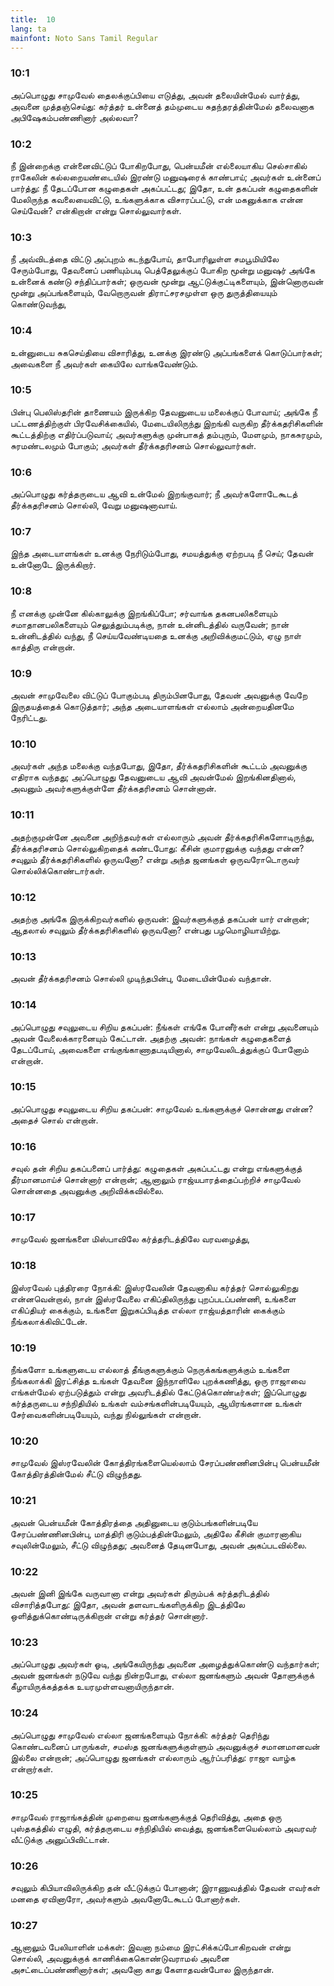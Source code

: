 ```yaml
---
title:  10
lang: ta
mainfont: Noto Sans Tamil Regular
---
```


###  10:1

அப்பொழுது சாமுவேல் தைலக்குப்பியை எடுத்து, அவன் தலையின்மேல் வார்த்து, அவனை முத்தஞ்செய்து: கர்த்தர் உன்னைத் தம்முடைய சுதந்தரத்தின்மேல் தலைவனாக அபிஷேகம்பண்ணினார் அல்லவா?

###  10:2

நீ இன்றைக்கு என்னைவிட்டுப் போகிறபோது, பென்யமீன் எல்லையாகிய செல்சாகில் ராகேலின் கல்லறையண்டையில் இரண்டு மனுஷரைக் காண்பாய்; அவர்கள் உன்னைப் பார்த்து: நீ தேடப்போன கழுதைகள் அகப்பட்டது; இதோ, உன் தகப்பன் கழுதைகளின் மேலிருந்த கவலையைவிட்டு, உங்களுக்காக விசாரப்பட்டு, என் மகனுக்காக என்ன செய்வேன்? என்கிறான் என்று சொல்லுவார்கள்.

###  10:3

நீ அவ்விடத்தை விட்டு அப்புறம் கடந்துபோய், தாபோரிலுள்ள சமபூமியிலே சேரும்போது, தேவனைப் பணியும்படி பெத்தேலுக்குப் போகிற மூன்று மனுஷர் அங்கே உன்னைக் கண்டு சந்திப்பார்கள்; ஒருவன் மூன்று ஆட்டுக்குட்டிகளையும், இன்னொருவன் மூன்று அப்பங்களையும், வேறொருவன் திராட்சரசமுள்ள ஒரு துருத்தியையும் கொண்டுவந்து,

###  10:4

உன்னுடைய சுகசெய்தியை விசாரித்து, உனக்கு இரண்டு அப்பங்களைக் கொடுப்பார்கள்; அவைகளை நீ அவர்கள் கையிலே வாங்கவேண்டும்.

###  10:5

பின்பு பெலிஸ்தரின் தாணையம் இருக்கிற தேவனுடைய மலைக்குப் போவாய்; அங்கே நீ பட்டணத்திற்குள் பிரவேசிக்கையில், மேடையிலிருந்து இறங்கி வருகிற தீர்க்கதரிசிகளின் கூட்டத்திற்கு எதிர்ப்படுவாய்; அவர்களுக்கு முன்பாகத் தம்புரும், மேளமும், நாகசுரமும், சுரமண்டலமும் போகும்; அவர்கள் தீர்க்கதரிசனம் சொல்லுவார்கள்.

###  10:6

அப்பொழுது கர்த்தருடைய ஆவி உன்மேல் இறங்குவார்; நீ அவர்களோடேகூடத் தீர்க்கதரிசனம் சொல்லி, வேறு மனுஷனாவாய்.

###  10:7

இந்த அடையாளங்கள் உனக்கு நேரிடும்போது, சமயத்துக்கு ஏற்றபடி நீ செய்; தேவன் உன்னோடே இருக்கிறார்.

###  10:8

நீ எனக்கு முன்னே கில்காலுக்கு இறங்கிப்போ; சர்வாங்க தகனபலிகளையும் சமாதானபலிகளையும் செலுத்தும்படிக்கு, நான் உன்னிடத்தில் வருவேன்; நான் உன்னிடத்தில் வந்து, நீ செய்யவேண்டியதை உனக்கு அறிவிக்குமட்டும், ஏழு நாள் காத்திரு என்றான்.

###  10:9

அவன் சாமுவேலை விட்டுப் போகும்படி திரும்பினபோது, தேவன் அவனுக்கு வேறே இருதயத்தைக் கொடுத்தார்; அந்த அடையாளங்கள் எல்லாம் அன்றையதினமே நேரிட்டது.

###  10:10

அவர்கள் அந்த மலைக்கு வந்தபோது, இதோ, தீர்க்கதரிசிகளின் கூட்டம் அவனுக்கு எதிராக வந்தது; அப்பொழுது தேவனுடைய ஆவி அவன்மேல் இறங்கினதினால், அவனும் அவர்களுக்குள்ளே தீர்க்கதரிசனம் சொன்னான்.

###  10:11

அதற்குமுன்னே அவனை அறிந்தவர்கள் எல்லாரும் அவன் தீர்க்கதரிசிகளோடிருந்து, தீர்க்கதரிசனம் சொல்லுகிறதைக் கண்டபோது: கீசின் குமாரனுக்கு வந்தது என்ன? சவுலும் தீர்க்கதரிசிகளில் ஒருவனோ? என்று அந்த ஜனங்கள் ஒருவரோடொருவர் சொல்லிக்கொண்டார்கள்.

###  10:12

அதற்கு அங்கே இருக்கிறவர்களில் ஒருவன்: இவர்களுக்குத் தகப்பன் யார் என்றான்; ஆதலால் சவுலும் தீர்க்கதரிசிகளில் ஒருவனோ? என்பது பழமொழியாயிற்று.

###  10:13

அவன் தீர்க்கதரிசனம் சொல்லி முடிந்தபின்பு, மேடையின்மேல் வந்தான்.

###  10:14

அப்பொழுது சவுலுடைய சிறிய தகப்பன்: நீங்கள் எங்கே போனீர்கள் என்று அவனையும் அவன் வேலைக்காரனையும் கேட்டான். அதற்கு அவன்: நாங்கள் கழுதைகளைத் தேடப்போய், அவைகளை எங்குங்காணாதபடியினால், சாமுவேலிடத்துக்குப் போனோம் என்றான்.

###  10:15

அப்பொழுது சவுலுடைய சிறிய தகப்பன்: சாமுவேல் உங்களுக்குச் சொன்னது என்ன? அதைச் சொல் என்றான்.

###  10:16

சவுல் தன் சிறிய தகப்பனைப் பார்த்து: கழுதைகள் அகப்பட்டது என்று எங்களுக்குத் தீர்மானமாய்ச் சொன்னார் என்றான்; ஆனாலும் ராஜ்யபாரத்தைப்பற்றிச் சாமுவேல் சொன்னதை அவனுக்கு அறிவிக்கவில்லை.

###  10:17

சாமுவேல் ஜனங்களை மிஸ்பாவிலே கர்த்தரிடத்திலே வரவழைத்து,

###  10:18

இஸ்ரவேல் புத்திரரை நோக்கி: இஸ்ரவேலின் தேவனாகிய கர்த்தர் சொல்லுகிறது என்னவென்றால், நான் இஸ்ரவேலை எகிப்திலிருந்து புறப்படப்பண்ணி, உங்களை எகிப்தியர் கைக்கும், உங்களை இறுகப்பிடித்த எல்லா ராஜ்யத்தாரின் கைக்கும் நீங்கலாக்கிவிட்டேன்.

###  10:19

நீங்களோ உங்களுடைய எல்லாத் தீங்குகளுக்கும் நெருக்கங்களுக்கும் உங்களை நீங்கலாக்கி இரட்சித்த உங்கள் தேவனை இந்நாளிலே புறக்கணித்து, ஒரு ராஜாவை எங்கள்மேல் ஏற்படுத்தும் என்று அவரிடத்தில் கேட்டுக்கொண்டீர்கள்; இப்பொழுது கர்த்தருடைய சந்நிதியில் உங்கள் வம்சங்களின்படியேயும், ஆயிரங்களான உங்கள் சேர்வைகளின்படியேயும், வந்து நில்லுங்கள் என்றான்.

###  10:20

சாமுவேல் இஸ்ரவேலின் கோத்திரங்களையெல்லாம் சேரப்பண்ணினபின்பு பென்யமீன் கோத்திரத்தின்மேல் சீட்டு விழுந்தது.

###  10:21

அவன் பென்யமீன் கோத்திரத்தை அதினுடைய குடும்பங்களின்படியே சேரப்பண்ணினபின்பு, மாத்திரி குடும்பத்தின்மேலும், அதிலே கீசின் குமாரனாகிய சவுலின்மேலும், சீட்டு விழுந்தது; அவனைத் தேடினபோது, அவன் அகப்படவில்லை.

###  10:22

அவன் இனி இங்கே வருவானா என்று அவர்கள் திரும்பக் கர்த்தரிடத்தில் விசாரித்தபோது: இதோ, அவன் தளவாடங்களிருக்கிற இடத்திலே ஒளித்துக்கொண்டிருக்கிறான் என்று கர்த்தர் சொன்னார்.

###  10:23

அப்பொழுது அவர்கள் ஓடி, அங்கேயிருந்து அவனை அழைத்துக்கொண்டு வந்தார்கள்; அவன் ஜனங்கள் நடுவே வந்து நின்றபோது, எல்லா ஜனங்களும் அவன் தோளுக்குக் கீழாயிருக்கத்தக்க உயரமுள்ளவனாயிருந்தான்.

###  10:24

அப்பொழுது சாமுவேல் எல்லா ஜனங்களையும் நோக்கி: கர்த்தர் தெரிந்து கொண்டவனைப் பாருங்கள், சமஸ்த ஜனங்களுக்குள்ளும் அவனுக்குச் சமானமானவன் இல்லை என்றான்; அப்பொழுது ஜனங்கள் எல்லாரும் ஆர்ப்பரித்து: ராஜா வாழ்க என்றார்கள்.

###  10:25

சாமுவேல் ராஜாங்கத்தின் முறையை ஜனங்களுக்குத் தெரிவித்து, அதை ஒரு புஸ்தகத்தில் எழுதி, கர்த்தருடைய சந்நிதியில் வைத்து, ஜனங்களையெல்லாம் அவரவர் வீட்டுக்கு அனுப்பிவிட்டான்.

###  10:26

சவுலும் கிபியாவிலிருக்கிற தன் வீட்டுக்குப் போனான்; இராணுவத்தில் தேவன் எவர்கள் மனதை ஏவினாரோ, அவர்களும் அவனோடேகூடப் போனார்கள்.

###  10:27

ஆனாலும் பேலியாளின் மக்கள்: இவனா நம்மை இரட்சிக்கப்போகிறவன் என்று சொல்லி, அவனுக்குக் காணிக்கைகொண்டுவராமல் அவனை அசட்டைப்பண்ணினார்கள்; அவனோ காது கேளாதவன்போல இருந்தான்.


